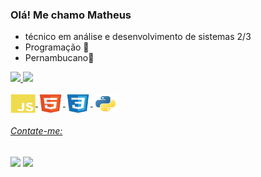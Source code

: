 ### Olá! Me chamo Matheus

- técnico em análise e desenvolvimento de sistemas 2/3
- Programação 🖤
- Pernambucano🌵


 <div align="left">
  <a href="https://github.com/matheusenricocsb">
  <img height="180em" src="https://github-readme-stats.vercel.app/api?username=matheusenricocsb&show_icons=true&theme=blue&include_all_commits=true&count_private=true"/>
  <img height="125em" src="https://github-readme-stats.vercel.app/api/top-langs/?username=matheusenricocsb&layout=compact&langs_count=7&theme=blue"/>
</div>
     
<div style="display: inline_block"><br>
  <img align="center" alt="Rafa-Js" height="30" width="40" src="https://raw.githubusercontent.com/devicons/devicon/master/icons/javascript/javascript-plain.svg">
  <img align="center" alt="Rafa-HTML" height="30" width="40" src="https://raw.githubusercontent.com/devicons/devicon/master/icons/html5/html5-original.svg">
  <img align="center" alt="Rafa-CSS" height="30" width="40" src="https://raw.githubusercontent.com/devicons/devicon/master/icons/css3/css3-original.svg">
  <img align="center" alt="Rafa-Python" height="30" width="40" src="https://raw.githubusercontent.com/devicons/devicon/master/icons/python/python-original.svg">
 </div>

   </div>
    <h6> Contate-me: </h6>
  <div>    
  
 <a href = "mailto: matheusenrico07@gmail.com"><img src="https://img.shields.io/badge/-Gmail-%23333?style=for-the-badge&logo=gmail&logoColor=white" target="_blank"></a>
 <a href="https://instagram.com/math3us_s4ntos" target="_blank"><img src="https://img.shields.io/badge/-Instagram-%23E4405F?style=for-the-badge&logo=instagram&logoColor=white" target="_blank"></a>
     
 

